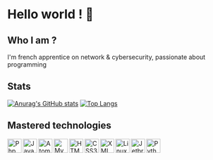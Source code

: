 # Hello world ! 👋
## Who I am ?
I'm french apprentice on network & cybersecurity, passionate about programming

## Stats

[![Anurag's GitHub stats](https://github-readme-stats.vercel.app/api?username=QuentinHelion&theme=vue)](https://github.com/anuraghazra/github-readme-stats)
[![Top Langs](https://github-readme-stats.vercel.app/api/top-langs/?username=QuentinHelion&layout=compact&theme=vue)](https://github.com/anuraghazra/github-readme-stats)

## Mastered technologies

<div style="display: flex; align-items: center;">
  <img align="left" alt="Php" title="Php" width="32px" src="http://pngimg.com/uploads/php/php_PNG50.png" />
  <img align="left" alt="Javascript"  title="Javascript" width="32px" src="https://i.imgur.com/UOAjpsc.png" />
  <img align="left" alt="Atom" title="Atom" width="32px" src="https://seeklogo.com/images/A/atom-logo-19BD90FF87-seeklogo.com.png" />
  <img align="left" alt="MySQL" width="32px" title="MySQL" src="https://i.imgur.com/XaZ9cfK.png" />
  <img align="left" alt="HTML5" title="HTML5" width="32px" src="https://i.imgur.com/6PCGCOD.png" />
  <img align="left" alt="CSS3" title="CSS3" width="32px" src="https://i.imgur.com/QjDQazD.png" />
  <img align="left" alt="XML" title="XML" width="32px" src="https://i.imgur.com/7oaoxts.png" />
  <img align="left" alt="Linux" title="Linux" width="32px" src="https://cdn-icons-png.flaticon.com/512/518/518713.png" />
  <img align="left" alt="Jetbrains Tools" title="Jetbrains Tools" width="32px" src="https://i.imgur.com/iwVAXSE.png" />
  <img align="left" alt="Python" title="Python" width="32px" src="https://i.imgur.com/7oaoxts.png" />
</div>
